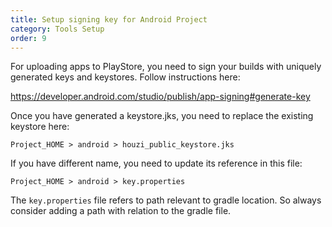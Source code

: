 ```yaml
---
title: Setup signing key for Android Project
category: Tools Setup
order: 9
---
```


For uploading apps to PlayStore, you need to sign your builds with uniquely generated keys and keystores. Follow instructions here:

https://developer.android.com/studio/publish/app-signing#generate-key

Once you have generated a keystore.jks, you need to replace the existing keystore here:

`Project_HOME > android > houzi_public_keystore.jks`

If you have different name, you need to update its reference in this file:

`Project_HOME > android > key.properties`

The `key.properties` file refers to path relevant to gradle location. So always consider adding a path with relation to the gradle file.